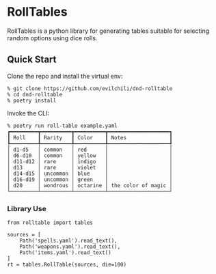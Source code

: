 # RollTables

RollTables is a python library for generating tables suitable for selecting random options using dice rolls.

## Quick Start

Clone the repo and install the virtual env:
```
% git clone https://github.com/evilchili/dnd-rolltable
% cd dnd-rolltable
% poetry install
```

Invoke the CLI:
```
% poetry run roll-table example.yaml
┏━━━━━━━━━┳━━━━━━━━━━┳━━━━━━━━━━┳━━━━━━━━━━━━━━━━━━━━┓
┃ Roll    ┃ Rarity   ┃ Color    ┃ Notes              ┃
┡━━━━━━━━━╇━━━━━━━━━━╇━━━━━━━━━━╇━━━━━━━━━━━━━━━━━━━━┩
│ d1-d5   │ common   │ red      │                    │
│ d6-d10  │ common   │ yellow   │                    │
│ d11-d12 │ rare     │ indigo   │                    │
│ d13     │ rare     │ violet   │                    │
│ d14-d15 │ uncommon │ blue     │                    │
│ d16-d19 │ uncommon │ green    │                    │
│ d20     │ wondrous │ octarine │ the color of magic │
└─────────┴──────────┴──────────┴────────────────────┘
```

### Library Use
 
```
from rolltable import tables

sources = [
    Path('spells.yaml').read_text(),
    Path('weapons.yaml').read_text(),
    Path('items.yaml').read_text()
]
rt = tables.RollTable(sources, die=100)
```
